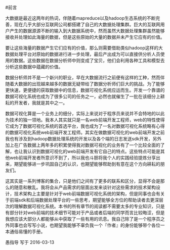 #前言

大数据是最近这两年的热词，伴随着mapreduce以及hadoop生态系统的不断完善，现在几乎大部分互联网公司都搭建了自己的大数据处理集群。巨大的互联网用户产生的数据源源不断的输入到大数据系统中，然而虽然大数据处理集群虽然能够接收并处理如此海量的数据，但是这些原始的大量的数据并未产生它应有的价值。

要让这些海量的数据产生它们应有的价值，那么则需要借助类似hadoop这样的大数据处理平台对原始的数据进行进一步处理，最后产出成为可以直接供分析人员使用的数据。这些数据在数据分析师中则变成了宝贝，他们会利用各种工具和模型去分析这些数据中蕴藏的价值。

数据分析师并不是一个新兴的职业，早在大数据流行之前便有这样的工种，然而伴随着大数据的出现越来越多的数据无疑带给了数据分析师们巨大的挑战。为了能够更快速，更便捷的获取数据中的信息，数据可视化系统应运而生。开发一个靠谱的数据可视化系统也成为了很多公司的任务之一，必然也就催生了一批在该细分上耕耘的开发者，我就是其中之一。

数据可视化算是一个业务上的细分，实际上来说对于程序员来说并不会特地的以此为技术的独一领地。我本人其实就只是一名web前端开发工程师，web的特性使得它成为了数据可视化系统的首选平台，我也成为了一名对数据可视化系统略有心得的数据可视化系统web前端开发工程师。其实在做数据可视化的web前端开发之前我也有涉及到hadoop数据处理系统的开发以及各个端的日志发送sdk开发，另外加上在广告数据上两年多的积累使得我对数据可视化的业务有了一个比较全面的了解，也让我认识到数据可视化的web前端开发有它自己的特点。这些特点可能是其他web前端开发者所意识不到了，所以我也斗胆将我个人的实践经验提炼分享出来，期望能够进一步巩固自己的认识，也期望能够帮助到有意在这个方向耕耘的朋友们。

这其实是一系列博客的集合，只是他们之间有了更多的联系和区分，显得不会是那么的随意和散乱。我将会从产品需求的层面出发来谈针对这些需求的技术架构设计，技术架构上主要是针对于web前端数据可视化系统的架构，但是同事也会有关于前端sdk和后端数据处理平台的一些思考，期望能够全方位的帮助读者去更深层次的理解数据可视化系统。本书的所有章节的阅读都不需要太多的专业知识，只是有部分针对web前端的技术细节可能对于产品或者后端的同学而言比较晦涩，但是我想应该大部分人都能够从中获取了一些有用的讯息。我自己除了是一个程序员之外同事也会写写小说，也期望我能够不辜负我一个『作者』的身份能够带个各位一本通俗易懂的手册。


愚指导 写于 2016-03-13